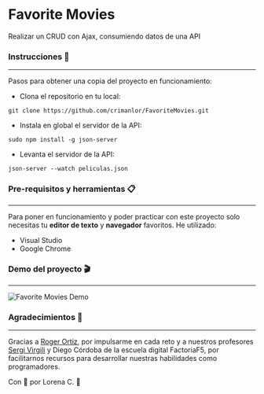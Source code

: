 # Favorite Movies

Realizar un CRUD con Ajax, consumiendo datos de una API

### Instrucciones 🥣

---

Pasos para obtener una copia del proyecto en funcionamiento:

- Clona el repositorio en tu local:

`git clone https://github.com/crimanlor/FavoriteMovies.git`

- Instala en global el servidor de la API:

`sudo npm install -g json-server`

- Levanta el servidor de la API:

`json-server --watch peliculas.json`

### Pre-requisitos y herramientas 📋

---

Para poner en funcionamiento y poder practicar con este proyecto solo necesitas tu **editor de texto** y **navegador** favoritos. He utilizado:

- Visual Studio
- Google Chrome

### Demo del proyecto 🎬

---

![Favorite Movies Demo](favoritemovies.gif)

### Agradecimientos 🎁

---

Gracias a [Roger Ortiz](https://github.com/rogerortiz7), por impulsarme en cada reto y a nuestros profesores [Sergi Virgili](https://github.com/Sergi-Virgili) y Diego Córdoba de la escuela digital FactoriaF5, por facilitarnos recursos para desarrollar nuestras habilidades como programadores.

Con 💛 por Lorena C. 🐢

